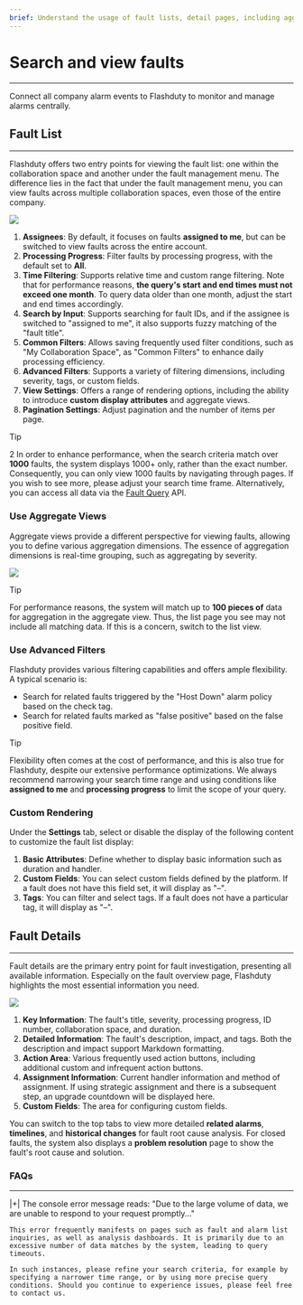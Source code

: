 ```yaml
---
brief: Understand the usage of fault lists, detail pages, including aggregate views, filtering, and timelines
---
```


# Search and view faults

---

Connect all company alarm events to Flashduty to monitor and manage alarms centrally.

## Fault List
---

Flashduty offers two entry points for viewing the fault list: one within the collaboration space and another under the fault management menu. The difference lies in the fact that under the fault management menu, you can view faults across multiple collaboration spaces, even those of the entire company.

![](https://fcdoc.github.io/img/HHHZag1gZSDUdLUUapF-diTesLEySgjEC5azLRzY8Ys.avif)

1. **Assignees**: By default, it focuses on faults **assigned to me**, but can be switched to view faults across the entire account.
2. **Processing Progress**: Filter faults by processing progress, with the default set to **All**.
3. **Time Filtering**: Supports relative time and custom range filtering. Note that for performance reasons, **the query's start and end times must not exceed one month**. To query data older than one month, adjust the start and end times accordingly.
4. **Search by Input**: Supports searching for fault IDs, and if the assignee is switched to "assigned to me", it also supports fuzzy matching of the "fault title".
5. **Common Filters**: Allows saving frequently used filter conditions, such as "My Collaboration Space", as "Common Filters" to enhance daily processing efficiency.
6. **Advanced Filters**: Supports a variety of filtering dimensions, including severity, tags, or custom fields.
7. **View Settings**: Offers a range of rendering options, including the ability to introduce **custom display attributes** and aggregate views.
8. **Pagination Settings**: Adjust pagination and the number of items per page.

> [!TIP]
> 2	In order to enhance performance, when the search criteria match over **1000** faults, the system displays 1000+ only, rather than the exact number. Consequently, you can only view 1000 faults by navigating through pages. If you wish to see more, please adjust your search time frame. Alternatively, you can access all data via the [Fault Query](https://developer.flashcat.cloud/api-110655782) API.

### Use Aggregate Views

Aggregate views provide a different perspective for viewing faults, allowing you to define various aggregation dimensions. The essence of aggregation dimensions is real-time grouping, such as aggregating by severity.

![](https://fcdoc.github.io/img/J7MizvU-Gd2gBNItJuE5kbo0FeypSzo74DxQSwGZm_8.avif)

> [!TIP]
> For performance reasons, the system will match up to **100 pieces of** data for aggregation in the aggregate view. Thus, the list page you see may not include all matching data. If this is a concern, switch to the list view.

### Use Advanced Filters

Flashduty provides various filtering capabilities and offers ample flexibility. A typical scenario is:

- Search for related faults triggered by the "Host Down" alarm policy based on the check tag.
- Search for related faults marked as "false positive" based on the false positive field.

> [!TIP]
> Flexibility often comes at the cost of performance, and this is also true for Flashduty, despite our extensive performance optimizations. We always recommend narrowing your search time range and using conditions like **assigned to me** and **processing progress** to limit the scope of your query.

### Custom Rendering

Under the **Settings** tab, select or disable the display of the following content to customize the fault list display:

1. **Basic Attributes**: Define whether to display basic information such as duration and handler.
2. **Custom Fields**: You can select custom fields defined by the platform. If a fault does not have this field set, it will display as "–".
3. **Tags**: You can filter and select tags. If a fault does not have a particular tag, it will display as "–".

## Fault Details
---

Fault details are the primary entry point for fault investigation, presenting all available information. Especially on the fault overview page, Flashduty highlights the most essential information you need.

![](https://fcdoc.github.io/img/Z2yap9_v7IRgltiWTpayQTnNy8bR1RZsI6ay3DE2Gj4.avif)

1. **Key Information**: The fault's title, severity, processing progress, ID number, collaboration space, and duration.
2. **Detailed Information**: The fault's description, impact, and tags. Both the description and impact support Markdown formatting.
3. **Action Area**: Various frequently used action buttons, including additional custom and infrequent action buttons.
4. **Assignment Information**: Current handler information and method of assignment. If using strategic assignment and there is a subsequent step, an upgrade countdown will be displayed here.
5. **Custom Fields**: The area for configuring custom fields.

You can switch to the top tabs to view more detailed **related alarms**, **timelines**, and **historical changes** for fault root cause analysis. For closed faults, the system also displays a **problem resolution** page to show the fault's root cause and solution.

### FAQs
---

|+| The console error message reads: "Due to the large volume of data, we are unable to respond to your request promptly..."

    This error frequently manifests on pages such as fault and alarm list inquiries, as well as analysis dashboards. It is primarily due to an excessive number of data matches by the system, leading to query timeouts.

    In such instances, please refine your search criteria, for example by specifying a narrower time range, or by using more precise query conditions. Should you continue to experience issues, please feel free to contact us.